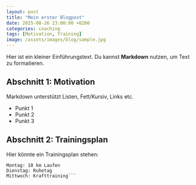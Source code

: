 ```yaml
---
layout: post
title: "Mein erster Blogpost"
date: 2025-08-26 23:00:00 +0200
categories: coaching
tags: [Motivation, Training]
image: /assets/images/blog/sample.jpg
---
```



Hier ist ein kleiner Einführungstext. Du kannst **Markdown** nutzen, um Text zu formatieren.

## Abschnitt 1: Motivation

Markdown unterstützt Listen, Fett/Kursiv, Links etc.

- Punkt 1
- Punkt 2
- Punkt 3

## Abschnitt 2: Trainingsplan

Hier könnte ein Trainingsplan stehen:

```text
Montag: 10 km Laufen
Dienstag: Ruhetag
Mittwoch: Krafttraining```
